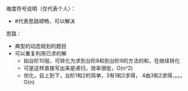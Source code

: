 难度符号说明（仅代表个人）：

 -  #代表思路顺畅，可以解决

思路：

- 典型的动态规划的题目
- 可以重复利用已求的解
  - 如台阶10层，可转化为求到台阶8和到台阶9的方法的和，在继续转化
  - 可是这样直接写出来是递归，效率很低，O(n^2)
  - 优化，自上到下，台阶1和2的简单，3有1和2求得， 4由3和2求得，。。。O(n)